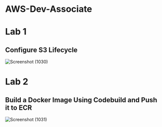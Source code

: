 # AWS-Dev-Associate

# Lab 1 
## Configure S3 Lifecycle
![Screenshot (1030)](https://github.com/network-charles/AWS-Dev-Associate/assets/30233365/e548688d-44ab-4452-8ca5-b2cb7083df5b)

# Lab 2
## Build a Docker Image Using Codebuild and Push it to ECR
![Screenshot (1031)](https://github.com/network-charles/AWS-Dev-Associate/assets/30233365/db654b24-806d-4e74-976c-e878559dff59)
